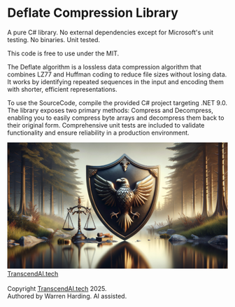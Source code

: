 # Deflate Compression Library

A pure C# library. No external dependencies except for Microsoft's unit testing. No binaries. Unit tested.

This code is free to use under the MIT.

The Deflate algorithm is a lossless data compression algorithm that combines LZ77 and Huffman coding to reduce file sizes without losing data. It works by identifying repeated sequences in the input and encoding them with shorter, efficient representations. 

To use the SourceCode, compile the provided C# project targeting .NET 9.0. The library exposes two primary methods: Compress and Decompress, enabling you to easily compress byte arrays and decompress them back to their original form. Comprehensive unit tests are included to validate functionality and ensure reliability in a production environment.

![AI Image](aiimage.jpg)
[TranscendAI.tech](https://TranscendAI.tech)<br>
<br>
Copyright [TranscendAI.tech](https://TranscendAI.tech) 2025.</br>
Authored by Warren Harding. AI assisted.</br>